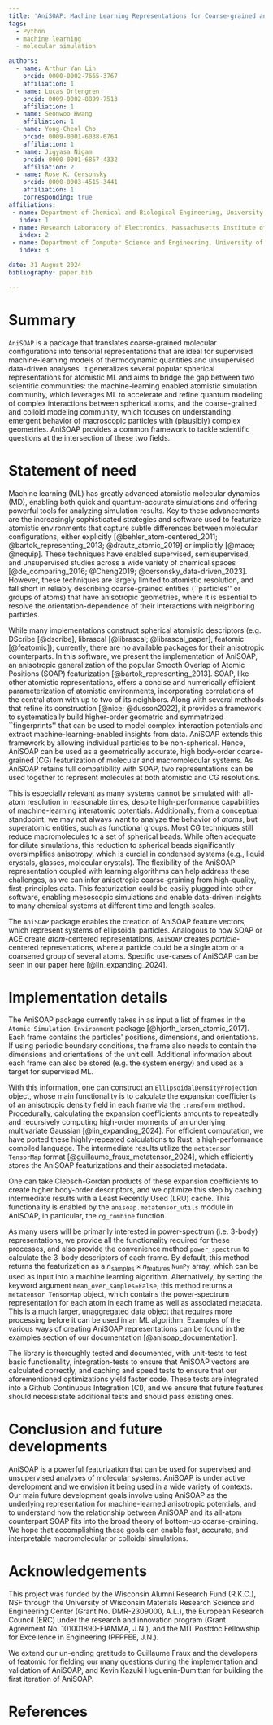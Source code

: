 ```yaml
---
title: 'AniSOAP: Machine Learning Representations for Coarse-grained and Non-spherical Systems'
tags:
  - Python
  - machine learning
  - molecular simulation

authors:
  - name: Arthur Yan Lin
    orcid: 0000-0002-7665-3767
    affiliation: 1
  - name: Lucas Ortengren
    orcid: 0009-0002-8899-7513
    affiliation: 1
  - name: Seonwoo Hwang
    affiliation: 1
  - name: Yong-Cheol Cho
    orcid: 0009-0001-6038-6764
    affiliation: 1
  - name: Jigyasa Nigam
    orcid: 0000-0001-6857-4332
    affiliation: 2
  - name: Rose K. Cersonsky
    orcid: 0000-0003-4515-3441
    affiliation: 1
    corresponding: true
affiliations:
 - name: Department of Chemical and Biological Engineering, University of Wisconsin-Madison, USA
   index: 1
 - name: Research Laboratory of Electronics, Massachusetts Institute of Technology, USA
   index: 2
 - name: Department of Computer Science and Engineering, University of Wisconsin-Madison, USA
   index: 3

date: 31 August 2024
bibliography: paper.bib

---
```

# Summary

`AniSOAP` is a package that translates coarse-grained molecular configurations into tensorial representations that are ideal for supervised machine-learning models of thermodynamic quantities and unsupervised data-driven analyses. It generalizes several popular spherical representations for atomistic ML and aims to bridge the gap between two scientific communities: the machine-learning enabled atomistic simulation community, which leverages ML to accelerate and refine quantum modeling of complex interactions between spherical atoms, and the coarse-grained and colloid modeling community, which focuses on understanding emergent behavior of macroscopic particles with (plausibly) complex geometries. AniSOAP provides a common framework to tackle scientific questions at the intersection of these two fields.

# Statement of need

Machine learning (ML) has greatly advanced atomistic molecular dynamics (MD), enabling both quick and quantum-accurate simulations and offering powerful tools for analyzing simulation results. Key to these advancements are the increasingly sophisticated strategies and software used to featurize atomistic environments that capture subtle differences between molecular configurations, either explicitly [@behler_atom-centered_2011; @bartok_representing_2013; @drautz_atomic_2019] or implicitly [@mace; @nequip]. These techniques have enabled supervised, semisupervised, and unsupervised studies across a wide variety of chemical spaces [@de_comparing_2016; @Cheng2019; @cersonsky_data-driven_2023]. However, these techniques are largely limited to atomistic resolution, and fall short in reliably describing coarse-grained entities (``particles'' or groups of atoms) that have anisotropic geometries, where it is essential to resolve the orientation-dependence of their interactions with neighboring particles.

While many implementations construct spherical atomistic descriptors (e.g. DScribe [@dscribe], librascal [@librascal; @librascal_paper], featomic [@featomic]), currently, there are no available packages for their anisotropic counterparts. In this software, we present the implementation of AniSOAP, an anisotropic generalization of the popular Smooth Overlap of Atomic Positions (SOAP) featurization [@bartok_representing_2013]. SOAP, like other atomistic representations, offers a concise and numerically efficient parameterization of atomistic environments, incorporating correlations of the central atom with up to two of its neighbors. Along with several methods that refine its construction [@nice; @dusson2022], it provides a framework to systematically build higher-order geometric and symmetrized ``fingerprints'' that can be used to model complex interaction potentials and extract machine-learning-enabled insights from data. AniSOAP extends this framework by allowing individual particles to be non-spherical. Hence, AniSOAP can be used as a geometrically accurate, high body-order coarse-grained (CG) featurization of molecular and macromolecular systems. As AniSOAP retains full compatibility with SOAP, two representations can be used together to represent molecules at both atomistic and CG resolutions.

This is especially relevant as many systems cannot be simulated with all-atom resolution in reasonable times, despite high-performance capabilities of machine-learning interatomic potentials. Additionally, from a conceptual standpoint, we may not always want to analyze the behavior of _atoms_, but superatomic entities, such as functional groups. 
Most CG techniques still reduce macromolecules to a set of spherical beads. While often adequate for dilute simulations, this reduction to spherical beads significantly oversimplifies anisotropy, which is curcial in condensed systems (e.g., liquid crystals, glasses, molecular crystals). The flexibility of the AniSOAP representation coupled with learning algorithms can help address these challenges, as we can infer anisotropic coarse-graining from high-quality, first-principles data. This featurization could be easily plugged into other software, enabling mesoscopic simulations and enable data-driven insights to many chemical systems at different time and length scales.

The `AniSOAP` package enables the creation of AniSOAP feature vectors, which represent systems of ellipsoidal particles. Analogous to how SOAP or ACE create _atom_-centered representations, `AniSOAP` creates _particle_-centered representations, where a particle could be a single atom or a coarsened group of several atoms. Specific use-cases of AniSOAP can be seen in our paper here [@lin_expanding_2024].

# Implementation details
The AniSOAP package currently takes in as input a list of frames in the `Atomic Simulation Environment` package [@hjorth_larsen_atomic_2017]. Each frame contains the particles' positions, dimensions, and orientations. If using periodic boundary conditions, the frame also needs to contain the dimensions and orientations of the unit cell. Additional information about each frame can also be stored (e.g. the system energy) and used as a target for supervised ML.

With this information, one can construct an `EllipsoidalDensityProjection` object, whose main functionality is to calculate the expansion coefficients of an anisotropic density field in each frame via the `transform` method.
Procedurally, calculating the expansion coefficients amounts to repeatedly and recursively computing high-order moments of an underlying multivariate Gaussian [@lin_expanding_2024]. For efficient computation, we have ported these highly-repeated calculations to Rust, a high-performance compiled language. The intermediate results utilize the `metatensor TensorMap` format [@guillaume_fraux_metatensor_2024], which efficiently stores the AniSOAP featurizations and their associated metadata.

One can take Clebsch-Gordan products of these expansion coefficients to create higher body-order descriptors, and we optimize this step by caching intermediate results with a Least Recently Used (LRU) cache. This functionality is enabled by the `anisoap.metatensor_utils` module in AniSOAP, in particular, the `cg_combine` function.

As many users will be primarily interested in power-spectrum (i.e. 3-body) representations, we provide all the functionality required for these processes, and also provide the convenience method `power_spectrum` to calculate the 3-body descriptors of each frame. By default, this method returns the featurization as a $n_{\mathrm{samples}}\times n_{\mathrm{features}}$ `NumPy` array, which can be used as input into a machine learning algorithm. Alternatively, by setting the keyword argument `mean_over_samples=False`, this method returns a `metatensor TensorMap` object, which contains the power-spectrum representation for each atom in each frame as well as associated metadata. This is a much larger, unaggregated data object that requires more processing before it can be used in an ML algorithm. Examples of the various ways of creating AniSOAP representations can be found in the examples section of our documentation [@anisoap_documentation].

The library is thoroughly tested and documented, with unit-tests to test basic functionality, integration-tests to ensure that AniSOAP vectors are calculated correctly, and caching and speed tests to ensure that our aforementioned optimizations yield faster code. These tests are integrated into a Github Continuous Integration (CI), and we ensure that future features should necessistate additional tests and should pass existing ones.

# Conclusion and future developments
AniSOAP is a powerful featurization that can be used for supervised and unsupervised analyses of molecular systems. AniSOAP is under active development and we envision it being used in a wide variety of contexts. Our main future development goals involve using AniSOAP as the underlying representation for machine-learned anisotropic potentials, and to understand how the relationship between AniSOAP and its all-atom counterpart SOAP fits into the broad theory of bottom-up coarse-graining. We hope that accomplishing these goals can enable fast, accurate, and interpretable macromolecular or colloidal simulations.

# Acknowledgements
This project was funded by the Wisconsin Alumni Research Fund (R.K.C.), NSF through the University of Wisconsin Materials Research Science and Engineering Center (Grant No. DMR-2309000, A.L.), the European Research Council (ERC) under the research and innovation program (Grant Agreement No. 101001890-FIAMMA, J.N.), and the MIT Postdoc Fellowship for Excellence in Engineering (PFPFEE, J.N.).

We extend our un-ending gratitude to Guillaume Fraux and the developers of featomic for fielding our many questions during the implementation and validation of AniSOAP, and Kevin Kazuki Huguenin-Dumittan for building the first iteration of AniSOAP.

# References
